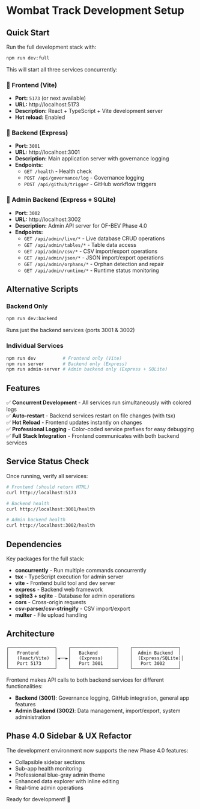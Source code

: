 # Wombat Track Development Setup

## Quick Start

Run the full development stack with:

```bash
npm run dev:full
```

This will start all three services concurrently:

### 🎨 Frontend (Vite)
- **Port:** `5173` (or next available)
- **URL:** http://localhost:5173
- **Description:** React + TypeScript + Vite development server
- **Hot reload:** Enabled

### 🔧 Backend (Express)
- **Port:** `3001`
- **URL:** http://localhost:3001
- **Description:** Main application server with governance logging
- **Endpoints:**
  - `GET /health` - Health check
  - `POST /api/governance/log` - Governance logging
  - `POST /api/github/trigger` - GitHub workflow triggers

### 🔐 Admin Backend (Express + SQLite)
- **Port:** `3002`
- **URL:** http://localhost:3002
- **Description:** Admin API server for OF-BEV Phase 4.0
- **Endpoints:**
  - `GET /api/admin/live/*` - Live database CRUD operations
  - `GET /api/admin/tables/*` - Table data access  
  - `GET /api/admin/csv/*` - CSV import/export operations
  - `GET /api/admin/json/*` - JSON import/export operations
  - `GET /api/admin/orphans/*` - Orphan detection and repair
  - `GET /api/admin/runtime/*` - Runtime status monitoring

## Alternative Scripts

### Backend Only
```bash
npm run dev:backend
```
Runs just the backend services (ports 3001 & 3002)

### Individual Services
```bash
npm run dev          # Frontend only (Vite)
npm run server       # Backend only (Express)
npm run admin-server # Admin backend only (Express + SQLite)
```

## Features

✅ **Concurrent Development** - All services run simultaneously with colored logs  
✅ **Auto-restart** - Backend services restart on file changes (with tsx)  
✅ **Hot Reload** - Frontend updates instantly on changes  
✅ **Professional Logging** - Color-coded service prefixes for easy debugging  
✅ **Full Stack Integration** - Frontend communicates with both backend services  

## Service Status Check

Once running, verify all services:

```bash
# Frontend (should return HTML)
curl http://localhost:5173

# Backend health
curl http://localhost:3001/health

# Admin backend health  
curl http://localhost:3002/health
```

## Dependencies

Key packages for the full stack:

- **concurrently** - Run multiple commands concurrently
- **tsx** - TypeScript execution for admin server
- **vite** - Frontend build tool and dev server
- **express** - Backend web framework
- **sqlite3 + sqlite** - Database for admin operations
- **cors** - Cross-origin requests
- **csv-parser/csv-stringify** - CSV import/export
- **multer** - File upload handling

## Architecture

```
┌─────────────────┐    ┌─────────────────┐    ┌─────────────────┐
│   Frontend      │    │   Backend       │    │  Admin Backend  │
│   (React/Vite)  │◄──►│   (Express)     │    │  (Express/SQLite)│
│   Port 5173     │    │   Port 3001     │    │   Port 3002     │
└─────────────────┘    └─────────────────┘    └─────────────────┘
```

Frontend makes API calls to both backend services for different functionalities:
- **Backend (3001)**: Governance logging, GitHub integration, general app features
- **Admin Backend (3002)**: Data management, import/export, system administration

## Phase 4.0 Sidebar & UX Refactor

The development environment now supports the new Phase 4.0 features:
- Collapsible sidebar sections
- Sub-app health monitoring  
- Professional blue-gray admin theme
- Enhanced data explorer with inline editing
- Real-time admin operations

Ready for development! 🚀